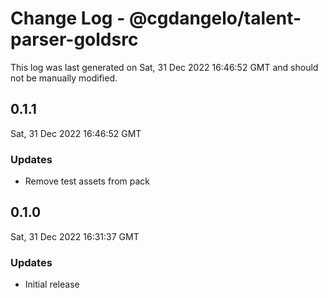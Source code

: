 # Change Log - @cgdangelo/talent-parser-goldsrc

This log was last generated on Sat, 31 Dec 2022 16:46:52 GMT and should not be manually modified.

## 0.1.1
Sat, 31 Dec 2022 16:46:52 GMT

### Updates

- Remove test assets from pack

## 0.1.0
Sat, 31 Dec 2022 16:31:37 GMT

### Updates

- Initial release

